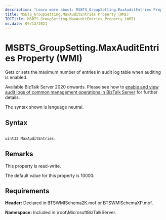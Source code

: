 ```yaml
---
description: "Learn more about: MSBTS_GroupSetting.MaxAuditEntries Property (WMI)"
title: MSBTS_GroupSetting.MaxAuditEntries Property (WMI)
TOCTitle: MSBTS_GroupSetting.MaxAuditEntries Property (WMI)
ms.date: 09/13/2021
---
```


# MSBTS\_GroupSetting.MaxAuditEntries Property (WMI)

 

Gets or sets the maximum number of entries in audit log table when auditing is enabled. 

Available BizTalk Server 2020 onwards. Please see how to [enable and view audit logs of common management operations in BizTalk Server](../audit-management-operations.md) for further details.

The syntax shown is language neutral.

## Syntax

```C#
  
uint32 MaxAuditEntries;  
```

## Remarks

This property is read-write. 

The default value for this property is 10000.

## Requirements

**Header:** Declared in BTSWMISchema2K.mof or BTSWMISchemaXP.mof.

**Namespace:** Included in \\root\\MicrosoftBizTalkServer.
